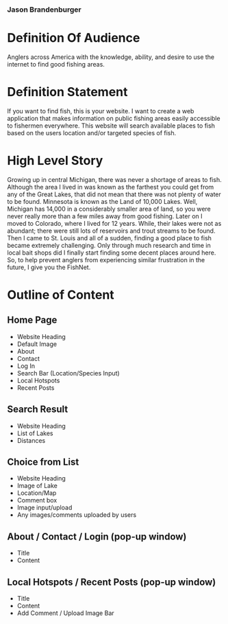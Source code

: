 ### Jason Brandenburger


# Definition Of Audience
Anglers across America with the knowledge, ability, and desire to use the internet to find good fishing areas.

# Definition Statement
If you want to find fish, this is your website.  I want to create a web application that makes information on public fishing areas easily accessible to fishermen everywhere.  This website will search available places to fish based on the users location and/or targeted species of fish.

# High Level Story
Growing up in central Michigan, there was never a shortage of areas to fish.  Although the area I lived in was known as the farthest you could get from any of the Great Lakes, that did not mean that there was not plenty of water to be found.  Minnesota is known as the Land of 10,000 Lakes.  Well, Michigan has 14,000 in a considerably smaller area of land, so you were never really more than a few miles away from good fishing.  Later on I moved to Colorado, where I lived for 12 years.  While, their lakes were not as abundant; there were still lots of reservoirs and trout streams to be found.  Then I came to St. Louis and all of a sudden, finding a good place to fish became extremely challenging.  Only through much research and time in local bait shops did I finally start finding some decent places around here. So, to help prevent anglers from experiencing similar frustration in the future, I give you the FishNet.

# Outline of Content

## Home Page
- Website Heading
- Default Image
- About
- Contact
- Log In
- Search Bar (Location/Species Input)
- Local Hotspots
- Recent Posts


## Search Result
- Website Heading
- List of Lakes
- Distances

## Choice from List
- Website Heading
- Image of Lake
- Location/Map
- Comment box
- Image input/upload
- Any images/comments uploaded by users

## About / Contact / Login (pop-up window)
- Title
- Content

## Local Hotspots / Recent Posts (pop-up window)
- Title
- Content
- Add Comment / Upload Image Bar
